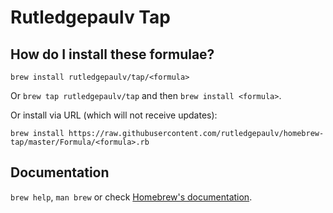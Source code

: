 # Rutledgepaulv Tap

## How do I install these formulae?
`brew install rutledgepaulv/tap/<formula>`

Or `brew tap rutledgepaulv/tap` and then `brew install <formula>`.

Or install via URL (which will not receive updates):

```
brew install https://raw.githubusercontent.com/rutledgepaulv/homebrew-tap/master/Formula/<formula>.rb
```

## Documentation
`brew help`, `man brew` or check [Homebrew's documentation](https://docs.brew.sh).
